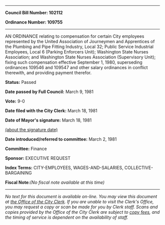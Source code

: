 

********

**Council Bill Number: 102112**
   
**Ordinance Number: 109755**
********

 AN ORDINANCE relating to compensation for certain City employees represented by the United Association of Journeymen and Apprentices of the Plumbing and Pipe Fitting Industry, Local 32; Public Service Industrial Employees, Local 6 (Parking Enforcers Unit); Washington State Nurses Association; and Washington State Nurses Association (Supervisory Unit); fixing such compensation effective September 1, 1980, superseding ordinances 109546 and 109547 and other salary ordinances in conflict therewith, and providing payment therefor.

**Status:** Passed
   
**Date passed by Full Council:** March 9, 1981
   
**Vote:** 9-0
   
**Date filed with the City Clerk:** March 18, 1981
   
**Date of Mayor's signature:** March 18, 1981
   
[(about the signature date)](/~public/approvaldate.htm)
   
   
   
**Date introduced/referred to committee:** March 2, 1981
   
**Committee:** Finance
   
**Sponsor:** EXECUTIVE REQUEST
   
   
**Index Terms:** CITY-EMPLOYEES, WAGES-AND-SALARIES, COLLECTIVE-BARGAINING

**Fiscal Note:**_(No fiscal note available at this time)_
********

_No text for this document is available on-line. You may view this document at [the Office of the City Clerk](http://www.seattle.gov/leg/clerk/contactUs.htm). If you are unable to visit the Clerk's Office, you may request a copy or scan be made for you by Clerk staff. Scans and copies provided by the Office of the City Clerk are subject to [copy fees](http://clerk.seattle.gov/~public/clerkfees.htm), and the timing of service is dependent on the availability of staff._

